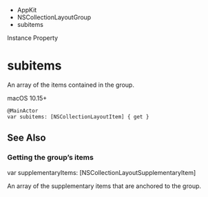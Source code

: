 

- AppKit
- NSCollectionLayoutGroup
-  subitems 

Instance Property

# subitems

An array of the items contained in the group.

macOS 10.15+

``` source
@MainActor
var subitems: [NSCollectionLayoutItem] { get }
```

## See Also

### Getting the group’s items

var supplementaryItems: [NSCollectionLayoutSupplementaryItem]

An array of the supplementary items that are anchored to the group.

